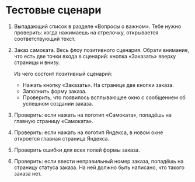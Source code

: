 # Тестовые сценари

1. Выпадающий список в разделе «Вопросы о важном». Тебе нужно проверить: когда нажимаешь на стрелочку, открывается соответствующий текст.
2. Заказ самоката. Весь флоу позитивного сценария. Обрати внимание, что есть две точки входа в сценарий: кнопка «Заказать» вверху страницы и внизу.
  
    Из чего состоит позитивный сценарий:
    - Нажать кнопку «Заказать». На странице две кнопки заказа.
    - Заполнить форму заказа.
    - Проверить, что появилось всплывающее окно с сообщением об успешном создании заказа.

3. Проверить: если нажать на логотип «Самоката», попадёшь на главную страницу «Самоката».
4. Проверить: если нажать на логотип Яндекса, в новом окне откроется главная страница Яндекса.
5. Проверить ошибки для всех полей формы заказа.
6. Проверить: если ввести неправильный номер заказа, попадёшь на страницу статуса заказа. На ней должно быть написано, что такого заказа нет.

